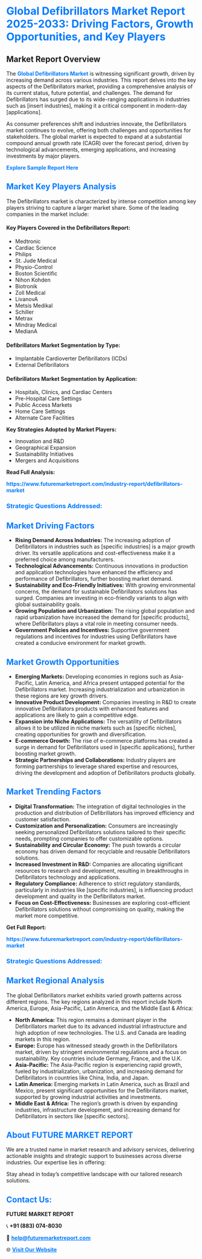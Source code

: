 <h1 style="color: #007BFF;">Global Defibrillators Market Report 2025-2033: Driving Factors, Growth Opportunities, and Key Players</h1>

<section id="overview">
<h2>Market Report Overview</h2>
<p>The <a href="https://www.futuremarketreport.com/industry-report/defibrillators-market" style="color: #007BFF; text-decoration: none;"><strong>Global Defibrillators Market</strong></a> is witnessing significant growth, driven by increasing demand across various industries. This report delves into the key aspects of the Defibrillators market, providing a comprehensive analysis of its current status, future potential, and challenges. The demand for Defibrillators has surged due to its wide-ranging applications in industries such as [insert industries], making it a critical component in modern-day [applications].</p>
<p>As consumer preferences shift and industries innovate, the Defibrillators market continues to evolve, offering both challenges and opportunities for stakeholders. The global market is expected to expand at a substantial compound annual growth rate (CAGR) over the forecast period, driven by technological advancements, emerging applications, and increasing investments by major players.</p>
</section>

<section id="overview">
<p><a href="https://www.futuremarketreport.com/request-sample/reportId=64840" style="color: #007BFF; text-decoration: none;"><strong>Explore Sample Report Here</strong></a></p>
</section>

<section id="key-players">
<h2 style="color: #007BFF;">Market Key Players Analysis</h2>
<p>The Defibrillators market is characterized by intense competition among key players striving to capture a larger market share. Some of the leading companies in the market include:</p>
<h4>Key Players Covered in the Defibrillators Report:</h4>
<ul><li>Medtronic</li><li>Cardiac Science</li><li>Philips</li><li>St. Jude Medical</li><li>Physio-Control</li><li>Boston Scientific</li><li>Nihon Kohden</li><li>Biotronik</li><li>Zoll Medical</li><li>LivanovA</li><li>Metsis Medikal</li><li>Schiller</li><li>Metrax</li><li>Mindray Medical</li><li>MedianA</li></ul>
<h4>Defibrillators Market Segmentation by Type:</h4>
<ul><li>Implantable Cardioverter Defibrillators (ICDs)</li><li>External Defibrillators</li></ul>

<h4>Defibrillators Market Segmentation by Application:</h4>
<ul><li>Hospitals, Clinics, and Cardiac Centers</li><li>Pre-Hospital Care Settings</li><li>Public Access Markets</li><li>Home Care Settings</li><li>Alternate Care Facilities</li></ul>
<p><strong>Key Strategies Adopted by Market Players:</strong></p>
<ul>
<li>Innovation and R&D</li>
<li>Geographical Expansion</li>
<li>Sustainability Initiatives</li>
<li>Mergers and Acquisitions</li>
</ul>
</section>

<section>
<p><strong>Read Full Analysis: </strong></p><a href="https://www.futuremarketreport.com/industry-report/defibrillators-market" style="color: #007BFF; text-decoration: none;"><strong>https://www.futuremarketreport.com/industry-report/defibrillators-market</strong></a>
<h3 style="color: #007BFF;">Strategic Questions Addressed:</h3>
</section>

<section id="driving-factors">
<h2 style="color: #007BFF;">Market Driving Factors</h2>
<ul>
<li><strong>Rising Demand Across Industries:</strong> The increasing adoption of Defibrillators in industries such as [specific industries] is a major growth driver. Its versatile applications and cost-effectiveness make it a preferred choice among manufacturers.</li>
<li><strong>Technological Advancements:</strong> Continuous innovations in production and application technologies have enhanced the efficiency and performance of Defibrillators, further boosting market demand.</li>
<li><strong>Sustainability and Eco-Friendly Initiatives:</strong> With growing environmental concerns, the demand for sustainable Defibrillators solutions has surged. Companies are investing in eco-friendly variants to align with global sustainability goals.</li>
<li><strong>Growing Population and Urbanization:</strong> The rising global population and rapid urbanization have increased the demand for [specific products], where Defibrillators plays a vital role in meeting consumer needs.</li>
<li><strong>Government Policies and Incentives:</strong> Supportive government regulations and incentives for industries using Defibrillators have created a conducive environment for market growth.</li>
</ul>
</section>

<section id="growth-opportunities">
<h2 style="color: #007BFF;">Market Growth Opportunities</h2>
<ul>
<li><strong>Emerging Markets:</strong> Developing economies in regions such as Asia-Pacific, Latin America, and Africa present untapped potential for the Defibrillators market. Increasing industrialization and urbanization in these regions are key growth drivers.</li>
<li><strong>Innovative Product Development:</strong> Companies investing in R&D to create innovative Defibrillators products with enhanced features and applications are likely to gain a competitive edge.</li>
<li><strong>Expansion into Niche Applications:</strong> The versatility of Defibrillators allows it to be utilized in niche markets such as [specific niches], creating opportunities for growth and diversification.</li>
<li><strong>E-commerce Growth:</strong> The rise of e-commerce platforms has created a surge in demand for Defibrillators used in [specific applications], further boosting market growth.</li>
<li><strong>Strategic Partnerships and Collaborations:</strong> Industry players are forming partnerships to leverage shared expertise and resources, driving the development and adoption of Defibrillators products globally.</li>
</ul>
</section>

<section id="trending-factors">
<h2 style="color: #007BFF;">Market Trending Factors</h2>
<ul>
<li><strong>Digital Transformation:</strong> The integration of digital technologies in the production and distribution of Defibrillators has improved efficiency and customer satisfaction.</li>
<li><strong>Customization and Personalization:</strong> Consumers are increasingly seeking personalized Defibrillators solutions tailored to their specific needs, prompting companies to offer customizable options.</li>
<li><strong>Sustainability and Circular Economy:</strong> The push towards a circular economy has driven demand for recyclable and reusable Defibrillators solutions.</li>
<li><strong>Increased Investment in R&D:</strong> Companies are allocating significant resources to research and development, resulting in breakthroughs in Defibrillators technology and applications.</li>
<li><strong>Regulatory Compliance:</strong> Adherence to strict regulatory standards, particularly in industries like [specific industries], is influencing product development and quality in the Defibrillators market.</li>
<li><strong>Focus on Cost-Effectiveness:</strong> Businesses are exploring cost-efficient Defibrillators solutions without compromising on quality, making the market more competitive.</li>
</ul>
</section>

<section>
<p><strong>Get Full Report: </strong></p><a href="https://www.futuremarketreport.com/industry-report/defibrillators-market" style="color: #007BFF; text-decoration: none;"><strong>https://www.futuremarketreport.com/industry-report/defibrillators-market</strong></a>
<h3 style="color: #007BFF;">Strategic Questions Addressed:</h3>
</section>


<section id="regional-analysis">
<h2 style="color: #007BFF;">Market Regional Analysis</h2>
<p>The global Defibrillators market exhibits varied growth patterns across different regions. The key regions analyzed in this report include North America, Europe, Asia-Pacific, Latin America, and the Middle East & Africa:</p>
<ul>
<li><strong>North America:</strong> This region remains a dominant player in the Defibrillators market due to its advanced industrial infrastructure and high adoption of new technologies. The U.S. and Canada are leading markets in this region.</li>
<li><strong>Europe:</strong> Europe has witnessed steady growth in the Defibrillators market, driven by stringent environmental regulations and a focus on sustainability. Key countries include Germany, France, and the U.K.</li>
<li><strong>Asia-Pacific:</strong> The Asia-Pacific region is experiencing rapid growth, fueled by industrialization, urbanization, and increasing demand for Defibrillators in countries like China, India, and Japan.</li>
<li><strong>Latin America:</strong> Emerging markets in Latin America, such as Brazil and Mexico, present significant opportunities for the Defibrillators market, supported by growing industrial activities and investments.</li>
<li><strong>Middle East & Africa:</strong> The region’s growth is driven by expanding industries, infrastructure development, and increasing demand for Defibrillators in sectors like [specific sectors].</li>
</ul>
</section>

<footer>
<h2 style="color: #007BFF;">About FUTURE MARKET REPORT</h2>
<p>We are a trusted name in market research and advisory services, delivering actionable insights and strategic support to businesses across diverse industries. Our expertise lies in offering:</p>

<p>Stay ahead in today’s competitive landscape with our tailored research solutions.</p>

<h2 style="color: #007BFF;">Contact Us:</h2>
<p><strong>FUTURE MARKET REPORT</strong></p>
<p>📞 <strong>+91 (883) 074-8030</strong></p>
<p>📧 <strong><a href="mailto:help@futuremarketreport.com" style="color: #007BFF;">help@futuremarketreport.com</a></strong></p>
<p>🌐 <strong><a href="https://www.futuremarketreport.com/" style="color: #007BFF;">Visit Our Website</a></strong></p>
</footer>